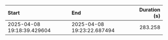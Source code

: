 | Start                      | End                        |   Duration (s) |
|:---------------------------|:---------------------------|---------------:|
| 2025-04-08 19:18:39.429604 | 2025-04-08 19:23:22.687494 |        283.258 |